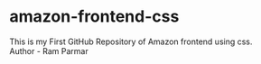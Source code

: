 # amazon-frontend-css
This is my First GitHub Repository of Amazon frontend using css.
<br>
Author - Ram Parmar
